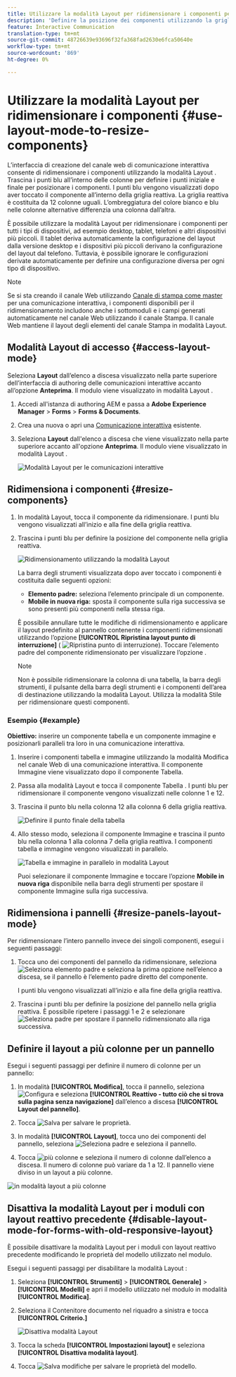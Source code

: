 ```yaml
---
title: Utilizzare la modalità Layout per ridimensionare i componenti per la comunicazione interattiva
description: 'Definire la posizione dei componenti utilizzando la griglia reattiva disponibile in modalità Layout '
feature: Interactive Communication
translation-type: tm+mt
source-git-commit: 48726639e93696f32fa368fad2630e6fca50640e
workflow-type: tm+mt
source-wordcount: '869'
ht-degree: 0%

---
```



# Utilizzare la modalità Layout per ridimensionare i componenti {#use-layout-mode-to-resize-components}

L’interfaccia di creazione del canale web di comunicazione interattiva consente di ridimensionare i componenti utilizzando la modalità Layout . Trascina i punti blu all’interno delle colonne per definire i punti iniziale e finale per posizionare i componenti. I punti blu vengono visualizzati dopo aver toccato il componente all’interno della griglia reattiva. La griglia reattiva è costituita da 12 colonne uguali. L’ombreggiatura del colore bianco e blu nelle colonne alternative differenzia una colonna dall’altra.

È possibile utilizzare la modalità Layout per ridimensionare i componenti per tutti i tipi di dispositivi, ad esempio desktop, tablet, telefoni e altri dispositivi più piccoli. Il tablet deriva automaticamente la configurazione del layout dalla versione desktop e i dispositivi più piccoli derivano la configurazione del layout dal telefono. Tuttavia, è possibile ignorare le configurazioni derivate automaticamente per definire una configurazione diversa per ogni tipo di dispositivo.

>[!NOTE]
>
>Se si sta creando il canale Web utilizzando [Canale di stampa come master](../../forms/using/create-interactive-communication.md) per una comunicazione interattiva, i componenti disponibili per il ridimensionamento includono anche i sottomoduli e i campi generati automaticamente nel canale Web utilizzando il canale Stampa. Il canale Web mantiene il layout degli elementi del canale Stampa in modalità Layout.

## Modalità Layout di accesso {#access-layout-mode}

Seleziona **Layout** dall’elenco a discesa visualizzato nella parte superiore dell’interfaccia di authoring delle comunicazioni interattive accanto all’opzione **Anteprima**. Il modulo viene visualizzato in modalità Layout .

1. Accedi all&#39;istanza di authoring AEM e passa a **Adobe Experience Manager** > **Forms** > **Forms &amp; Documents**.
1. Crea una nuova o apri una [Comunicazione interattiva](../../forms/using/create-interactive-communication.md) esistente.
1. Seleziona **Layout** dall&#39;elenco a discesa che viene visualizzato nella parte superiore accanto all&#39;opzione **Anteprima**. Il modulo viene visualizzato in modalità Layout .

   ![Modalità Layout per le comunicazioni interattive](assets/layout_mode_ic_new.png)

## Ridimensiona i componenti {#resize-components}

1. In modalità Layout, tocca il componente da ridimensionare. I punti blu vengono visualizzati all’inizio e alla fine della griglia reattiva.
1. Trascina i punti blu per definire la posizione del componente nella griglia reattiva.

   ![Ridimensionamento utilizzando la modalità Layout](assets/layout_mode_resize_new_updated.png)

   La barra degli strumenti visualizzata dopo aver toccato i componenti è costituita dalle seguenti opzioni:

   * **Elemento padre:** seleziona l’elemento principale di un componente.
   * **Mobile in nuova riga:** sposta il componente sulla riga successiva se sono presenti più componenti nella stessa riga.

   È possibile annullare tutte le modifiche di ridimensionamento e applicare il layout predefinito al pannello contenente i componenti ridimensionati utilizzando l’opzione **[!UICONTROL Ripristina layout punto di interruzione]** ( ![Ripristina punto di interruzione](assets/reverttopreviouslypublishedversion.png)). Toccare l’elemento padre del componente ridimensionato per visualizzare l’opzione .

   >[!NOTE]
   >
   >Non è possibile ridimensionare la colonna di una tabella, la barra degli strumenti, il pulsante della barra degli strumenti e i componenti dell’area di destinazione utilizzando la modalità Layout. Utilizza la modalità Stile per ridimensionare questi componenti.

### Esempio {#example}

**Obiettivo:** inserire un componente tabella e un componente immagine e posizionarli paralleli tra loro in una comunicazione interattiva.

1. Inserire i componenti tabella e immagine utilizzando la modalità Modifica nel canale Web di una comunicazione interattiva. Il componente Immagine viene visualizzato dopo il componente Tabella.
1. Passa alla modalità Layout e tocca il componente Tabella . I punti blu per ridimensionare il componente vengono visualizzati nelle colonne 1 e 12.
1. Trascina il punto blu nella colonna 12 alla colonna 6 della griglia reattiva.

   ![Definire il punto finale della tabella](assets/layout_mode_end_point_table_new.png)

1. Allo stesso modo, seleziona il componente Immagine e trascina il punto blu nella colonna 1 alla colonna 7 della griglia reattiva. I componenti tabella e immagine vengono visualizzati in parallelo.

   ![Tabella e immagine in parallelo in modalità Layout](assets/table_image_parallel_new.png)

   Puoi selezionare il componente Immagine e toccare l’opzione **Mobile in nuova riga** disponibile nella barra degli strumenti per spostare il componente Immagine sulla riga successiva.

## Ridimensiona i pannelli {#resize-panels-layout-mode}

Per ridimensionare l’intero pannello invece dei singoli componenti, esegui i seguenti passaggi:

1. Tocca uno dei componenti del pannello da ridimensionare, seleziona ![Seleziona elemento padre](assets/select_parent_icon.svg) e seleziona la prima opzione nell’elenco a discesa, se il pannello è l’elemento padre diretto del componente.

   I punti blu vengono visualizzati all’inizio e alla fine della griglia reattiva.

1. Trascina i punti blu per definire la posizione del pannello nella griglia reattiva.
È possibile ripetere i passaggi 1 e 2 e selezionare ![Seleziona padre](assets/float_to_new_line_icon.svg) per spostare il pannello ridimensionato alla riga successiva.

## Definire il layout a più colonne per un pannello

Esegui i seguenti passaggi per definire il numero di colonne per un pannello:

1. In modalità **[!UICONTROL Modifica]**, tocca il pannello, seleziona ![Configura](assets/configure_icon.png) e seleziona **[!UICONTROL Reattivo - tutto ciò che si trova sulla pagina senza navigazione]** dall’elenco a discesa **[!UICONTROL Layout del pannello]**.

1. Tocca ![Salva](assets/save_icon.svg) per salvare le proprietà.

1. In modalità **[!UICONTROL Layout]**, tocca uno dei componenti del pannello, seleziona ![Seleziona padre](assets/select_parent_icon.svg) e seleziona il pannello.

1. Tocca ![più colonne](assets/multi-column.svg) e seleziona il numero di colonne dall’elenco a discesa. Il numero di colonne può variare da 1 a 12. Il pannello viene diviso in un layout a più colonne.

![in modalità layout a più colonne](assets/multi-column-layout.png)

## Disattiva la modalità Layout per i moduli con layout reattivo precedente {#disable-layout-mode-for-forms-with-old-responsive-layout}

È possibile disattivare la modalità Layout per i moduli con layout reattivo precedente modificando le proprietà del modello utilizzato nel modulo.

Esegui i seguenti passaggi per disabilitare la modalità Layout :

1. Seleziona **[!UICONTROL Strumenti]** > **[!UICONTROL Generale]** > **[!UICONTROL Modelli]** e apri il modello utilizzato nel modulo in modalità **[!UICONTROL Modifica]**.
1. Seleziona il Contenitore documento nel riquadro a sinistra e tocca **[!UICONTROL Criterio.]**

   ![Disattiva modalità Layout](assets/policy_disable_layout_mode.png)

1. Tocca la scheda **[!UICONTROL Impostazioni layout]** e seleziona **[!UICONTROL Disattiva modalità layout]**.
1. Tocca ![Salva modifiche](assets/save_icon.png) per salvare le proprietà del modello.

